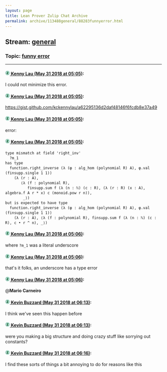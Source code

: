 ```yaml
---
layout: page
title: Lean Prover Zulip Chat Archive 
permalink: archive/113488general/88283funnyerror.html
---
```


## Stream: [general](index.html)
### Topic: [funny error](88283funnyerror.html)

---

#### [![Click to go to Zulip](../../assets/img/zulip2.png) Kenny Lau (May 31 2018 at 05:05)](https://leanprover.zulipchat.com/#narrow/stream/113488-general/topic/funny%20error/near/127342120):
I could not minimize this error.

#### [![Click to go to Zulip](../../assets/img/zulip2.png) Kenny Lau (May 31 2018 at 05:05)](https://leanprover.zulipchat.com/#narrow/stream/113488-general/topic/funny%20error/near/127342121):
https://gist.github.com/kckennylau/a62295136d2daf48146f6fcdb8e37a49

#### [![Click to go to Zulip](../../assets/img/zulip2.png) Kenny Lau (May 31 2018 at 05:05)](https://leanprover.zulipchat.com/#narrow/stream/113488-general/topic/funny%20error/near/127342122):
error:

#### [![Click to go to Zulip](../../assets/img/zulip2.png) Kenny Lau (May 31 2018 at 05:05)](https://leanprover.zulipchat.com/#narrow/stream/113488-general/topic/funny%20error/near/127342123):
```lean
type mismatch at field 'right_inv'
  ?m_1
has type
  function.right_inverse (λ (φ : alg_hom (polynomial R) A), φ.val (finsupp.single 1 1))
    (λ (r : A),
       ⟨λ (f : polynomial R),
          finsupp.sum f (λ (n : ℕ) (c : R), (λ (r : R) (x : A), algebra.f A r * x) c (monoid.pow r n)),
        _⟩)
but is expected to have type
  function.right_inverse (λ (φ : alg_hom (polynomial R) A), φ.val (finsupp.single 1 1))
    (λ (r : A), ⟨λ (f : polynomial R), finsupp.sum f (λ (n : ℕ) (c : R), c • r ^ n), _⟩)
```

#### [![Click to go to Zulip](../../assets/img/zulip2.png) Kenny Lau (May 31 2018 at 05:06)](https://leanprover.zulipchat.com/#narrow/stream/113488-general/topic/funny%20error/near/127342164):
where `?m_1` was a literal underscore

#### [![Click to go to Zulip](../../assets/img/zulip2.png) Kenny Lau (May 31 2018 at 05:06)](https://leanprover.zulipchat.com/#narrow/stream/113488-general/topic/funny%20error/near/127342165):
that's it folks, an underscore has a type error

#### [![Click to go to Zulip](../../assets/img/zulip2.png) Kenny Lau (May 31 2018 at 05:06)](https://leanprover.zulipchat.com/#narrow/stream/113488-general/topic/funny%20error/near/127342171):
@**Mario Carneiro**

#### [![Click to go to Zulip](../../assets/img/zulip2.png) Kevin Buzzard (May 31 2018 at 06:13)](https://leanprover.zulipchat.com/#narrow/stream/113488-general/topic/funny%20error/near/127344095):
I think we've seen this happen before

#### [![Click to go to Zulip](../../assets/img/zulip2.png) Kevin Buzzard (May 31 2018 at 06:13)](https://leanprover.zulipchat.com/#narrow/stream/113488-general/topic/funny%20error/near/127344099):
were you making a big structure and doing crazy stuff like sorrying out constants?

#### [![Click to go to Zulip](../../assets/img/zulip2.png) Kevin Buzzard (May 31 2018 at 06:16)](https://leanprover.zulipchat.com/#narrow/stream/113488-general/topic/funny%20error/near/127344193):
I find these sorts of things a bit annoying to do for reasons like this

